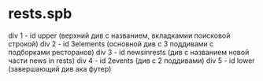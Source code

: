 # rests.spb
div 1 - id upper (верхний див с названием, вкладкамии поисковой строкой)
div 2 - id 3elements (основной див с 3 поддивами с подборками ресторанов)
div 3 - id newsinrests (див с названием новой части news in rests)
div 4 - id 2events (див с 2 поддивами)
div 5 - id lower (завершающий див ака футер)
